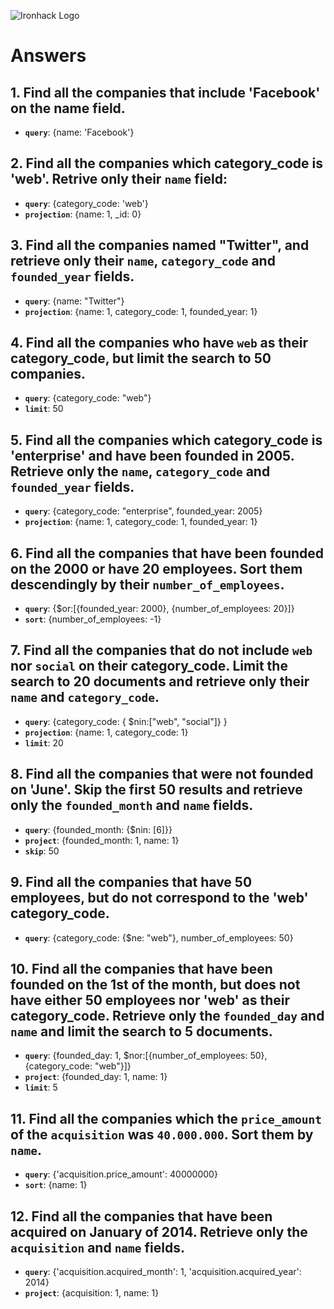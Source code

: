 ![Ironhack Logo](https://i.imgur.com/1QgrNNw.png)

# Answers

## 1. Find all the companies that include 'Facebook' on the **name** field.

 - **`query`**: {name: 'Facebook'}
 
 ## 2. Find all the companies which **category_code** is 'web'. Retrive only their `name` field:

 - **`query`**: {category_code: 'web'}
 - **`projection`**: {name: 1, _id: 0}

## 3. Find all the companies named "Twitter", and retrieve only their `name`, `category_code` and `founded_year` fields.

 - **`query`**: {name: "Twitter"}
 - **`projection`**: {name: 1, category_code: 1, founded_year: 1}


## 4. Find all the companies who have `web` as their **category_code**, but limit the search to 50 companies.

- **`query`**: {category_code: "web"}
- **`limit`**: 50

## 5. Find all the companies which **category_code** is 'enterprise' and have been founded in 2005. Retrieve only the `name`, `category_code` and `founded_year` fields.

- **`query`**: {category_code: "enterprise", founded_year: 2005}
- **`projection`**: {name: 1, category_code: 1, founded_year: 1}

## 6. Find all the companies that have been **founded** on the 2000 or have 20 **employees**. Sort them descendingly by their `number_of_employees`.

- **`query`**: {$or:[{founded_year: 2000}, {number_of_employees: 20}]}
- **`sort`**: {number_of_employees: -1}

## 7. Find all the companies that do not include `web` nor `social` on their **category_code**. Limit the search to 20 documents and retrieve only their `name` and `category_code`.

- **`query`**: {category_code: { $nin:["web", "social"]} }
- **`projection`**: {name: 1, category_code: 1}
- **`limit`**: 20

## 8. Find all the companies that were not **founded** on 'June'. Skip the first 50 results and retrieve only the `founded_month` and `name` fields.

- **`query`**: {founded_month: {$nin: [6]}}
- **`project`**: {founded_month: 1, name: 1}
- **`skip`**: 50

## 9. Find all the companies that have 50 employees, but do not correspond to the 'web' **category_code**. 

- **`query`**: {category_code: {$ne: "web"}, number_of_employees: 50}

## 10. Find all the companies that have been founded on the 1st of the month, but does not have either 50 employees nor 'web' as their **category_code**. Retrieve only the `founded_day` and `name` and limit the search to 5 documents.

- **`query`**: {founded_day: 1, $nor:[{number_of_employees: 50}, {category_code: "web"}]}
- **`project`**: {founded_day: 1, name: 1}
- **`limit`**: 5

## 11. Find all the companies which the `price_amount` of the `acquisition` was **`40.000.000`**. Sort them by `name`.

- **`query`**: {'acquisition.price_amount': 40000000}
- **`sort`**: {name: 1}

## 12. Find all the companies that have been acquired on January of 2014. Retrieve only the `acquisition` and `name` fields.

- **`query`**: {'acquisition.acquired_month': 1, 'acquisition.acquired_year': 2014}
- **`project`**: {acquisition: 1, name: 1}